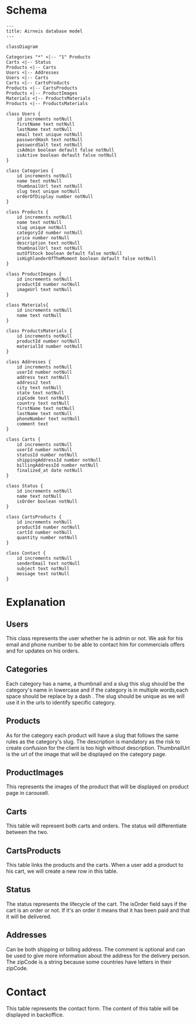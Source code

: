 # Schema

```mermaid
---
title: Airneis database model
---

classDiagram

Categories "*" <|-- "1" Products
Carts <|-- Status
Products <|-- Carts
Users <|-- Addresses
Users <|-- Carts
Carts <|-- CartsProducts
Products <|-- CartsProducts
Products <|-- ProductImages
Materials <|-- ProductsMaterials
Products <|-- ProductsMaterials

class Users {
    id increments notNull
    firstName text notNull
    lastName text notNull
    email text unique notNull
    passwordHash text notNull
    passwordSalt text notNull
    isAdmin boolean default false notNull
    isActive boolean default false notNull
}

class Categories {
    id increments notNull
    name text notNull
    thumbnailUrl text notNull
    slug text unique notNull
    orderOfDisplay number notNull
}

class Products {
    id increments notNull
    name text notNull
    slug unique notNull
    categoryId number notNull
    price number notNull
    description text notNull
    thumbnailUrl text notNull
    outOfStock boolean default false notNull
    isHighlanderOfTheMoment boolean default false notNull
}

class ProductImages {
    id increments notNull
    productId number notNull
    imageUrl text notNull
}

class Materials{
    id increments notNull
    name text notNull
}

class ProductsMaterials {
    id increments notNull
    productId number notNull
    materialId number notNull
}

class Addresses {
    id increments notNull
    userId number notNull
    address text notNull
    address2 text
    city text notNull
    state text notNull
    zipCode text notNull
    country text notNull
    firstName text notNull
    lastName text notNull
    phoneNumber text notNull
    comment text
}

class Carts {
    id increments notNull
    userId number notNull
    statusId number notNull
    shippingAddressId number notNull
    billingAddressId number notNull
    finalized_at date notNull
}

class Status {
    id increments notNull
    name text notNull
    isOrder boolean notNull
}

class CartsProducts {
    id increments notNull
    productId number notNull
    cartId number notNull
    quantity number notNull
}

class Contact {
    id increments notNull
    senderEmail text notNull
    subject text notNull
    message text notNull
}

```

# Explanation

## Users

This class represents the user whether he is admin or not.
We ask for his email and phone number to be able to contact him for commercials offers and for updates on his orders.

## Categories

Each category has a name, a thumbnail and a slug this slug should be the category's name in lowercase and if the category is in multiple words,each space should be replace by a dash .
The slug should be unique as we will use it in the urls to identify specific category.

## Products

As for the category each product will have a slug that follows the same rules as the category's slug.
The description is mandatory as the risk to create confusion for the client is too high without description.
ThumbnailUrl is the url of the image that will be displayed on the category page.

## ProductImages

This represents the images of the product that will be displayed on product page in carousell.

## Carts

This table will represent both carts and orders.
The status will differentiate between the two.

## CartsProducts

This table links the products and the carts.
When a user add a product to his cart, we will create a new row in this table.

## Status

The status represents the lifecycle of the cart.
The isOrder field says if the cart is an order or not.
If it's an order it means that it has been paid and that it will be delivered.

## Addresses

Can be both shipping or billing address.
The comment is optional and can be used to give more information about the address for the delivery person.
The zipCode is a string because some countries have letters in their zipCode.

# Contact

This table represents the contact form.
The content of this table will be displayed in backoffice.

